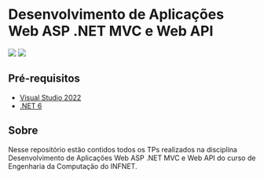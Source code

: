 # Desenvolvimento de Aplicações Web ASP .NET MVC e Web API

![](https://img.shields.io/badge/C%23-239120?style=for-the-badge&logo=c-sharp&logoColor=whit)
![](https://img.shields.io/badge/.NET-5C2D91?style=for-the-badge&logo=.net&logoColor=white)

## Pré-requisitos

- [Visual Studio 2022](https://visualstudio.microsoft.com/pt-br/vs/)
- [.NET 6](https://dotnet.microsoft.com/en-us/download/dotnet/6.0)

## Sobre

Nesse repositório estão contidos todos os TPs realizados na disciplina Desenvolvimento de Aplicações Web ASP .NET MVC e Web API do curso de Engenharia da Computação do INFNET.
